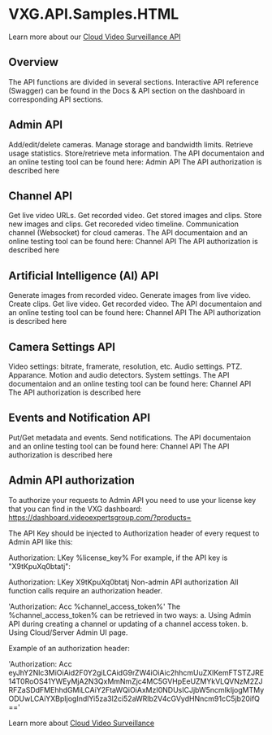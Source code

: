 # VXG.API.Samples.HTML

Learn more about our <a href="https://www.videoexpertsgroup.com">Cloud Video Surveillance API</a>

## Overview
The API functions are divided in several sections. Interactive API reference (Swagger) can be found in the Docs & API section on the dashboard in corresponding API sections.

## Admin API
Add/edit/delete cameras.
Manage storage and bandwidth limits.
Retrieve usage statistics.
Store/retrieve meta information.
The API documentaion and an online testing tool can be found here: Admin API
The API authorization is described here

## Channel API
Get live video URLs.
Get recorded video.
Get stored images and clips.
Store new images and clips.
Get recoreded video timeline.
Communication channel (Websocket) for cloud cameras.
The API documentaion and an online testing tool can be found here: Channel API
The API authorization is described here

## Artificial Intelligence (AI) API
Generate images from recorded video.
Generate images from live video.
Create clips.
Get live video.
Get recorded video.
The API documentaion and an online testing tool can be found here: Channel API
The API authorization is described here

## Camera Settings API
Video settings: bitrate, framerate, resolution, etc.
Audio settings.
PTZ.
Apparance.
Motion and audio detectors.
System settings.
The API documentaion and an online testing tool can be found here: Channel API
The API authorization is described here

## Events and Notification API
Put/Get metadata and events.
Send notifications.
The API documentaion and an online testing tool can be found here: Channel API
The API authorization is described here

## Admin API authorization
To authorize your requests to Admin API you need to use your license key that you can find in the VXG dashboard: https://dashboard.videoexpertsgroup.com/?products=

The API Key should be injected to Authorization header of every request to Admin API like this:

Authorization: LKey %license_key%
For example, if the API key is "X9tKpuXq0btatj":

Authorization: LKey X9tKpuXq0btatj
Non-admin API authorization
All function calls require an authorization header.

'Authorization: Acc %channel_access_token%'
The %channel_access_token% can be retrieved in two ways:
a. Using Admin API during creating a channel or updating of a channel access token.
b. Using Cloud/Server Admin UI page.

Example of an authorization header:

'Authorization: Acc eyJhY2Nlc3MiOiAid2F0Y2giLCAidG9rZW4iOiAic2hhcmUuZXlKemFTSTZJRE14T0RoOS41YWEyMjA2N3QxMmNmZjc4MC5GVHpEeUZMYkVLQVNzM2ZJRFZaSDdFMEhhdGMiLCAiY2FtaWQiOiAxMzI0NDUsICJjbW5ncmlkIjogMTMyODUwLCAiYXBpIjogIndlYi5za3l2ci52aWRlb2V4cGVydHNncm91cC5jb20ifQ=='

Learn more about <a href="https://www.videoexpertsgroup.com">Cloud Video Surveillance</a>


